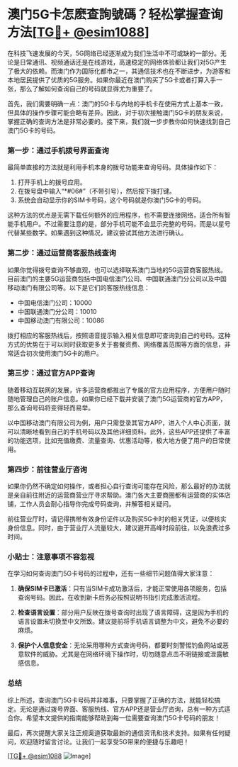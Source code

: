 # 澳门5G卡怎麽查詢號碼？轻松掌握查询方法[[TG💪+ @esim1088](https://t.me/s/esim1088)]

在科技飞速发展的今天，5G网络已经逐渐成为我们生活中不可或缺的一部分。无论是日常通讯、视频通话还是在线游戏，高速稳定的网络体验都让我们对5G产生了极大的依赖。而澳门作为国际化都市之一，其通信技术也在不断进步，为游客和本地居民提供了优质的5G服务。如果你最近在澳门购买了5G卡或者打算入手一张，那么了解如何查询自己的号码就显得尤为重要了。

首先，我们需要明确一点：澳门的5G卡与内地的手机卡在使用方式上基本一致，但具体的操作步骤可能会略有差异。因此，对于初次接触澳门5G卡的朋友来说，掌握正确的查询方法是非常必要的。接下来，我们就一步步教你如何快速找到自己澳门5G卡的号码。

### **第一步：通过手机拨号界面查询**

最简单直接的方法就是利用手机本身的拨号功能来查询号码。具体操作如下：

1. 打开手机上的拨号应用。
2. 在拨号盘中输入“*#06#”（不带引号），然后按下拨打键。
3. 系统会自动显示你的SIM卡号码，这个号码就是你澳门5G卡的号码。

这种方法的优点是无需下载任何额外的应用程序，也不需要连接网络，适合所有智能手机用户。不过需要注意的是，部分手机可能不会显示完整的号码，而是以星号代替某些数字。如果遇到这种情况，建议尝试其他方法进行确认。

### **第二步：通过运营商客服热线查询**

如果你觉得拨号查询不够直观，也可以选择联系澳门当地的5G运营商客服热线。目前澳门的主要5G运营商包括中国电信澳门公司、中国联通澳门分公司以及中国移动澳门有限公司等。以下是它们的客服热线信息：

- 中国电信澳门公司：10000
- 中国联通澳门分公司：10010
- 中国移动澳门有限公司：10086

拨打相应的客服热线后，按照语音提示输入相关信息即可查询到自己的号码。这种方式的优势在于可以同时获取更多关于套餐资费、网络覆盖范围等方面的信息，非常适合初次使用澳门5G卡的用户。

### **第三步：通过官方APP查询**

随着移动互联网的发展，许多运营商都推出了专属的官方应用程序，方便用户随时随地管理自己的账户信息。如果你已经下载并安装了澳门5G运营商的官方APP，那么查询号码将变得轻而易举。

以中国移动澳门有限公司为例，用户只需登录其官方APP，进入个人中心页面，就可以清晰地看到自己的手机号码以及其他详细资料。此外，这些APP还提供了丰富的功能选项，比如充值缴费、流量查询、优惠活动等，极大地方便了用户的日常使用。

### **第四步：前往营业厅咨询**

如果你仍然不确定如何操作，或者担心自行查询可能存在风险，那么最好的办法就是亲自前往附近的运营商营业厅寻求帮助。澳门各大主要商圈都有运营商的实体店铺，工作人员会耐心指导你完成号码查询，并解答相关疑问。

前往营业厅时，请记得携带有效身份证件以及购买5G卡时的相关凭证，以便核实身份信息。同时，由于营业厅人流量较大，建议避开高峰时段前往，以免浪费过多时间。

### **小贴士：注意事项不容忽视**

在学习如何查询澳门5G卡号码的过程中，还有一些细节问题值得大家注意：

1. **确保SIM卡已激活**：只有当SIM卡成功激活后，才能正常使用各项服务，包括查询号码。因此，在收到新卡后务必按照说明书指引完成激活流程。
   
2. **检查语言设置**：部分用户反映在拨号查询时出现了语言障碍，这是因为手机的语言设置未切换至中文所致。建议提前将手机语言调整为中文，避免不必要的麻烦。

3. **保护个人信息安全**：无论采用哪种方式查询号码，都要时刻警惕钓鱼网站或恶意软件的威胁。尤其是在网络环境下操作时，切勿随意点击不明链接或泄露敏感信息。

### **总结**

综上所述，查询澳门5G卡号码并非难事，只要掌握了正确的方法，就能轻松搞定。无论是通过拨号界面、客服热线、官方APP还是营业厅咨询，总有一种方式适合你。希望本文提供的指南能够帮助到每一位需要查询澳门5G卡号码的朋友！

最后，再次提醒大家关注正规渠道获取最新的通信资讯和技术支持。如果有任何疑问，欢迎随时留言讨论。让我们一起享受5G带来的便捷与乐趣吧！

[[TG💪+ @esim1088](https://t.me/s/esim1088) ![Image](https://i.postimg.cc/4NQfJmqS/Snipaste-2025-05-13-00-14-12.png)]
